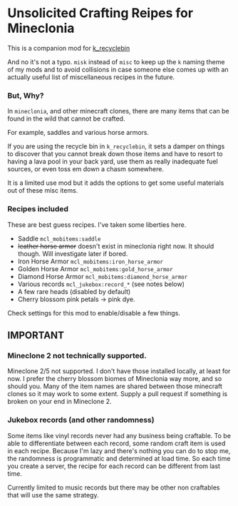 Unsolicited Crafting Reipes for Mineclonia
==========================================

This is a companion mod for [k_recyclebin](https://content.minetest.net/packages/ketwaroo/k_recyclebin/)

And no it's not a typo. `misk` instead of `misc` to keep up the `k` naming theme of my mods and to avoid collisions in case someone else comes up with an actually useful list of miscellaneous recipes in the future.

### But, Why?

In `mineclonia`, and other minecraft clones, there are many items that can be found in the wild that cannot be crafted.

For example, saddles and various horse armors.

If you are using the recycle bin in `k_recyclebin`, it sets a damper on things to discover that you cannot break down those items and have to resort to having a lava pool in your back yard, use them as really inadequate fuel sources, or even toss em down a chasm somewhere.

It is a limited use mod but it adds the options to get some useful materials out of these misc items.

### Recipes included

These are best guess recipes. I've taken some liberties here.

 * Saddle `mcl_mobitems:saddle`
 * ~~leather horse armor~~ doesn't exist in mineclonia right now. It should though. Will investigate later if bored.
 * Iron Horse Armor `mcl_mobitems:iron_horse_armor`
 * Golden Horse Armor `mcl_mobitems:gold_horse_armor`
 * Diamond Horse Armor `mcl_mobitems:diamond_horse_armor`
 * Various records `mcl_jukebox:record_*` (see notes below)
 * A few rare heads (disabled by default)
 * Cherry blossom pink petals -> pink dye.

Check settings for this mod to enable/disable a few things.

## IMPORTANT

### Mineclone 2 not technically supported.

Mineclone 2/5 not supported. I don't have those installed locally, at least for now. I prefer the cherry blossom biomes of Mineclonia way more, and so should you. Many of the item names are shared between those minecraft clones so it may work to some extent. Supply a pull request if something is broken on your end in Mineclone 2.

### Jukebox records (and other randomness)

Some items like vinyl records never had any business being craftable. To be able to differentiate between each record, some random craft item is used in each recipe. Because I'm lazy and there's nothing you can do to stop me, the randomness is programmatic and determined at load time. So each time you create a server, the recipe for each record can be different from last time.

Currently limited to music records but there may be other non craftables that will use the same strategy.
